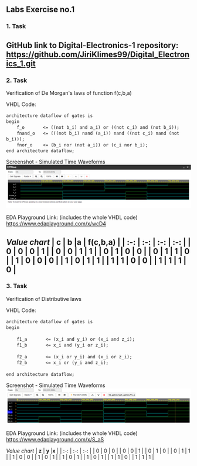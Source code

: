 ## Labs Exercise no.1


### 1. Task
GitHub link to Digital-Electronics-1 repository:
https://github.com/JiriKlimes99/Digital_Electronics_1.git
--------------------------------------

### 2. Task
Verification of De Morgan's laws of function f(c,b,a)

VHDL Code:

    architecture dataflow of gates is
    begin
        f_o       <= ((not b_i) and a_i) or ((not c_i) and (not b_i));
        fnand_o   <= (((not b_i) nand (a_i)) nand ((not c_i) nand (not b_i)));
        fnor_o    <= (b_i nor (not a_i)) or (c_i nor b_i);
    end architecture dataflow;


Screenshot - Simulated Time Waveforms
![Alt text](https://github.com/JiriKlimes99/Digital_Electronics_1/blob/main/Labs/01-gates/Time%20Waveforms%20Screenshot.PNG?raw=true "Optional Title")


EDA Playground Link:
(includes the whole VHDL code)
https://www.edaplayground.com/x/wcD4


_Value chart_
| **c** | **b** |**a** | **f(c,b,a)** |
| :-: | :-: | :-: | :-: |
| 0 | 0 | 0 | 1 |
| 0 | 0 | 1 | 1 |
| 0 | 1 | 0 | 0 |
| 0 | 1 | 1 | 0 |
| 1 | 0 | 0 | 0 |
| 1 | 0 | 1 | 1 |
| 1 | 1 | 0 | 0 |
| 1 | 1 | 1 | 0 |
--------------------------------------

### 3. Task
Verification of Distributive laws

VHDL Code:

    architecture dataflow of gates is
    begin
    
        f1_a       <= (x_i and y_i) or (x_i and z_i);
        f1_b       <= x_i and (y_i or z_i);
       
        f2_a       <= (x_i or y_i) and (x_i or z_i);
        f2_b       <= x_i or (y_i and z_i);

    end architecture dataflow;


Screenshot - Simulated Time Waveforms
![Alt text](https://github.com/JiriKlimes99/Digital_Electronics_1/blob/main/Labs/01-gates/Task%203%20-%20Time%20Waveforms%20Screenshot%20.PNG?raw=true "Optional Title")


EDA Playground Link:
(includes the whole VHDL code)
https://www.edaplayground.com/x/S_aS


_Value chart_
| **z** | **y** |**x** |
| :-: | :-: | :-: |
| 0 | 0 | 0 |
| 0 | 0 | 1 |
| 0 | 1 | 0 |
| 0 | 1 | 1 |
| 1 | 0 | 0 |
| 1 | 0 | 1 |
| 1 | 0 | 1 |
| 1 | 0 | 1 |
| 1 | 1 | 0 | 
| 1 | 1 | 1 |
